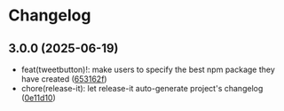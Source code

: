 # Changelog

## 3.0.0 (2025-06-19)

* feat(tweetbutton)!: make users to specify the best npm package they have created ([653162f](https://github.com/niconicozha/thank-you-tweet-button-001/commit/653162f))
* chore(release-it): let release-it auto-generate project's changelog ([0e11d10](https://github.com/niconicozha/thank-you-tweet-button-001/commit/0e11d10))
